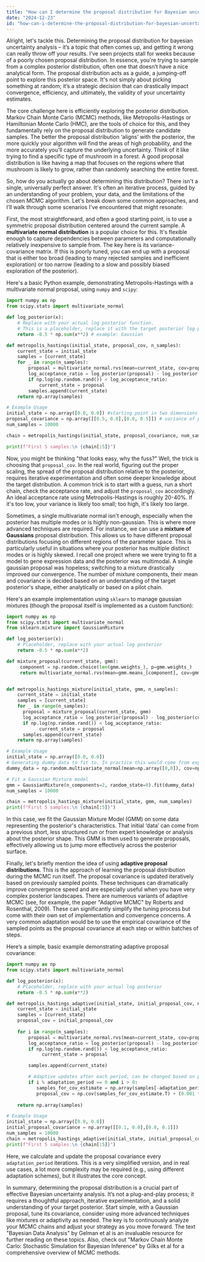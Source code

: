 ```yaml
---
title: "How can I determine the proposal distribution for Bayesian uncertainty analysis?"
date: "2024-12-23"
id: "how-can-i-determine-the-proposal-distribution-for-bayesian-uncertainty-analysis"
---
```


Alright, let's tackle this. Determining the proposal distribution for bayesian uncertainty analysis – it’s a topic that often comes up, and getting it wrong can really throw off your results. I’ve seen projects stall for weeks because of a poorly chosen proposal distribution. In essence, you're trying to sample from a complex posterior distribution, often one that doesn’t have a nice analytical form. The proposal distribution acts as a guide, a jumping-off point to explore this posterior space. It's not simply about picking something at random; it’s a strategic decision that can drastically impact convergence, efficiency, and ultimately, the validity of your uncertainty estimates.

The core challenge here is efficiently exploring the posterior distribution. Markov Chain Monte Carlo (MCMC) methods, like Metropolis-Hastings or Hamiltonian Monte Carlo (HMC), are the tools of choice for this, and they fundamentally rely on the proposal distribution to generate candidate samples. The better the proposal distribution ‘aligns’ with the posterior, the more quickly your algorithm will find the areas of high probability, and the more accurately you'll capture the underlying uncertainty. Think of it like trying to find a specific type of mushroom in a forest. A good proposal distribution is like having a map that focuses on the regions where that mushroom is likely to grow, rather than randomly searching the entire forest.

So, how do you actually go about determining this distribution? There isn't a single, universally perfect answer. It's often an iterative process, guided by an understanding of your problem, your data, and the limitations of the chosen MCMC algorithm. Let's break down some common approaches, and I’ll walk through some scenarios I've encountered that might resonate:

First, the most straightforward, and often a good starting point, is to use a symmetric proposal distribution centered around the current sample. A **multivariate normal distribution** is a popular choice for this. It's flexible enough to capture dependencies between parameters and computationally relatively inexpensive to sample from. The key here is its variance-covariance matrix. If this is poorly tuned, you can end up with a proposal that is either too broad (leading to many rejected samples and inefficient exploration) or too narrow (leading to a slow and possibly biased exploration of the posterior).

Here's a basic Python example, demonstrating Metropolis-Hastings with a multivariate normal proposal, using `numpy` and `scipy`:

```python
import numpy as np
from scipy.stats import multivariate_normal

def log_posterior(x):
    # Replace with your actual log posterior function.
    # This is a placeholder, replace it with the target posterior log probability
    return -0.5 * np.sum(x**2) # example: Gaussian

def metropolis_hastings(initial_state, proposal_cov, n_samples):
    current_state = initial_state
    samples = [current_state]
    for _ in range(n_samples):
        proposal = multivariate_normal.rvs(mean=current_state, cov=proposal_cov)
        log_acceptance_ratio = log_posterior(proposal) - log_posterior(current_state)
        if np.log(np.random.rand()) < log_acceptance_ratio:
            current_state = proposal
        samples.append(current_state)
    return np.array(samples)

# Example Usage
initial_state = np.array([0.0, 0.0]) #starting point in two dimensions
proposal_covariance = np.array([[0.5, 0.0],[0.0, 0.5]]) # variance of proposal distribution
num_samples = 10000

chain = metropolis_hastings(initial_state, proposal_covariance, num_samples)

print(f"First 5 samples:\n {chain[:5]}")
```

Now, you might be thinking "that looks easy, why the fuss?" Well, the trick is choosing that `proposal_cov`. In the real world, figuring out the proper scaling, the spread of the proposal distribution relative to the posterior, requires iterative experimentation and often some deeper knowledge about the target distribution. A common trick is to start with a guess, run a short chain, check the acceptance rate, and adjust the `proposal_cov` accordingly. An ideal acceptance rate using Metropolis-Hastings is roughly 20-40%. If it's too low, your variance is likely too small; too high, it's likely too large.

Sometimes, a single multivariate normal isn't enough, especially when the posterior has multiple modes or is highly non-gaussian. This is where more advanced techniques are required. For instance, we can use a **mixture of Gaussians** proposal distribution. This allows us to have different proposal distributions focusing on different regions of the parameter space. This is particularly useful in situations where your posterior has multiple distinct modes or is highly skewed. I recall one project where we were trying to fit a model to gene expression data and the posterior was multimodal. A single gaussian proposal was hopeless; switching to a mixture drastically improved our convergence. The number of mixture components, their mean and covariance is decided based on an understanding of the target posterior's shape, either analytically or based on a pilot chain.

Here's an example implementation using `sklearn` to manage gaussian mixtures (though the proposal itself is implemented as a custom function):

```python
import numpy as np
from scipy.stats import multivariate_normal
from sklearn.mixture import GaussianMixture

def log_posterior(x):
    # Placeholder, replace with your actual log posterior
    return -0.5 * np.sum(x**2)

def mixture_proposal(current_state, gmm):
     component = np.random.choice(len(gmm.weights_), p=gmm.weights_)
     return multivariate_normal.rvs(mean=gmm.means_[component], cov=gmm.covariances_[component])


def metropolis_hastings_mixture(initial_state, gmm, n_samples):
    current_state = initial_state
    samples = [current_state]
    for _ in range(n_samples):
      proposal = mixture_proposal(current_state, gmm)
      log_acceptance_ratio = log_posterior(proposal) - log_posterior(current_state)
      if np.log(np.random.rand()) < log_acceptance_ratio:
            current_state = proposal
      samples.append(current_state)
    return np.array(samples)

# Example Usage
initial_state = np.array([0.0, 0.0])
# Generating dummy data to fit to. In practice this would come from exploration or previous MCMC runs
dummy_data = np.random.multivariate_normal(mean=np.array([0,0]), cov=np.array([[1,0],[0,1]]), size=200)

# Fit a Gaussian Mixture model
gmm = GaussianMixture(n_components=2, random_state=0).fit(dummy_data)
num_samples = 10000

chain = metropolis_hastings_mixture(initial_state, gmm, num_samples)
print(f"First 5 samples:\n {chain[:5]}")
```
In this case, we fit the Gaussian Mixture Model (GMM) on some data representing the posterior's characteristics. That initial ‘data’ can come from a previous short, less structured run or from expert knowledge or analysis about the posterior shape. This GMM is then used to generate proposals, effectively allowing us to jump more effectively across the posterior surface.

Finally, let's briefly mention the idea of using **adaptive proposal distributions**. This is the approach of learning the proposal distribution during the MCMC run itself. The proposal covariance is updated iteratively based on previously sampled points. These techniques can dramatically improve convergence speed and are especially useful when you have very complex posterior landscapes. There are numerous variants of adaptive MCMC (see, for example, the paper "Adaptive MCMC" by Roberts and Rosenthal, 2009). These can significantly simplify the tuning process but come with their own set of implementation and convergence concerns. A very common adaptation would be to use the empirical covariance of the sampled points as the proposal covariance at each step or within batches of steps.

Here’s a simple, basic example demonstrating adaptive proposal covariance:

```python
import numpy as np
from scipy.stats import multivariate_normal

def log_posterior(x):
    # Placeholder, replace with your actual log posterior
    return -0.5 * np.sum(x**2)

def metropolis_hastings_adaptive(initial_state, initial_proposal_cov, n_samples, adaptation_period=100):
    current_state = initial_state
    samples = [current_state]
    proposal_cov = initial_proposal_cov
    
    for i in range(n_samples):
        proposal = multivariate_normal.rvs(mean=current_state, cov=proposal_cov)
        log_acceptance_ratio = log_posterior(proposal) - log_posterior(current_state)
        if np.log(np.random.rand()) < log_acceptance_ratio:
             current_state = proposal

        samples.append(current_state)

        # Adaptive updates after each period, can be changed based on problem
        if i % adaptation_period == 0 and i > 0:
           samples_for_cov_estimate = np.array(samples[-adaptation_period:])
           proposal_cov = np.cov(samples_for_cov_estimate.T) + (0.001 * np.eye(len(initial_state))) #add a small diagonal for numerical stability
           
    return np.array(samples)

# Example Usage
initial_state = np.array([0.0, 0.0])
initial_proposal_covariance = np.array([[0.1, 0.0],[0.0, 0.1]])
num_samples = 10000
chain = metropolis_hastings_adaptive(initial_state, initial_proposal_covariance, num_samples, adaptation_period=100)
print(f"First 5 samples:\n {chain[:5]}")
```
Here, we calculate and update the proposal covariance every `adaptation_period` iterations. This is a very simplified version, and in real use cases, a lot more complexity may be required (e.g., using different adaptation schemes), but it illustrates the core concept.

In summary, determining the proposal distribution is a crucial part of effective Bayesian uncertainty analysis. It’s not a plug-and-play process; it requires a thoughtful approach, iterative experimentation, and a solid understanding of your target posterior. Start simple, with a Gaussian proposal, tune its covariance, consider using more advanced techniques like mixtures or adaptivity as needed. The key is to continuously analyze your MCMC chains and adjust your strategy as you move forward. The text "Bayesian Data Analysis" by Gelman et al is an invaluable resource for further reading on these topics. Also, check out "Markov Chain Monte Carlo: Stochastic Simulation for Bayesian Inference" by Gilks et al for a comprehensive overview of MCMC methods.
